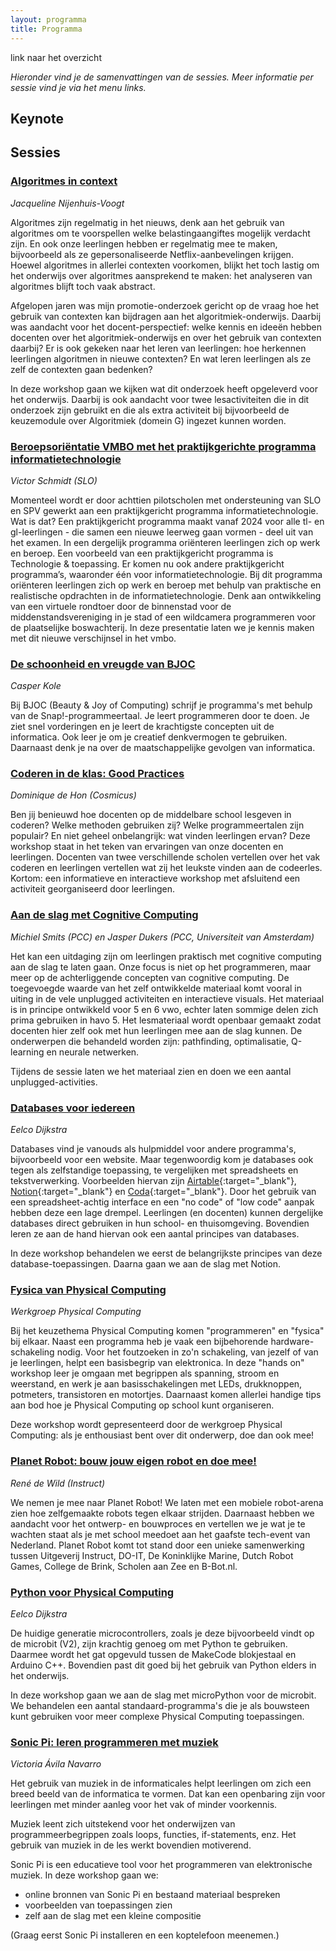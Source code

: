 ```yaml
---
layout: programma
title: Programma
---
```


link naar het overzicht

*Hieronder vind je de samenvattingen van de sessies.
Meer informatie per sessie vind je via het menu links.*

## Keynote

## Sessies

### [Algoritmes in context](algemeen/algoritmes-jacqueline)

*Jacqueline Nijenhuis-Voogt*
 
Algoritmes zijn regelmatig in het nieuws, 
denk aan het gebruik van algoritmes om te voorspellen welke belastingaangiftes mogelijk verdacht zijn. 
En ook onze leerlingen hebben er regelmatig mee te maken, 
bijvoorbeeld als ze gepersonaliseerde Netflix-aanbevelingen krijgen.
Hoewel algoritmes in allerlei contexten voorkomen, 
blijkt het toch lastig om het onderwijs over algoritmes aansprekend te maken: 
het analyseren van algoritmes blijft toch vaak abstract.
 
Afgelopen jaren was mijn promotie-onderzoek gericht op de vraag 
hoe het gebruik van contexten kan bijdragen aan het algoritmiek-onderwijs. 
Daarbij was aandacht voor het docent-perspectief: 
welke kennis en ideeën hebben docenten over het algoritmiek-onderwijs en over het gebruik van contexten daarbij? 
Er is ook gekeken naar het leren van leerlingen: 
hoe herkennen leerlingen algoritmen in nieuwe contexten? 
En wat leren leerlingen als ze zelf de contexten gaan bedenken?
 
In deze workshop gaan we kijken wat dit onderzoek heeft opgeleverd voor het onderwijs. 
Daarbij is ook aandacht voor twee lesactiviteiten die in dit onderzoek zijn gebruikt 
en die als extra activiteit bij bijvoorbeeld de keuzemodule over Algoritmiek (domein G) ingezet kunnen worden.

### [Beroepsoriëntatie VMBO met het praktijkgerichte programma informatietechnologie](algemeen/beroepsorientatie-vmbo)

*Victor Schmidt (SLO)*
 
Momenteel wordt er door achttien pilotscholen met ondersteuning van SLO en SPV gewerkt 
aan een praktijkgericht programma informatietechnologie. 
Wat is dat? 
Een praktijkgericht programma maakt vanaf 2024 voor alle tl- en gl-leerlingen - 
die samen een nieuwe leerweg gaan vormen - deel uit van het examen. 
In een dergelijk programma oriënteren leerlingen zich op werk en beroep. 
Een voorbeeld van een praktijkgericht programma is Technologie & toepassing. 
Er komen nu ook andere praktijkgericht programma’s, waaronder één voor informatietechnologie.
Bij dit programma oriënteren leerlingen zich op werk en beroep met behulp van praktische en realistische opdrachten in de informatietechnologie. 
Denk aan ontwikkeling van een virtuele rondtoer door de binnenstad voor de middenstandsvereniging in je stad of 
een wildcamera programmeren voor de plaatselijke boswachterij. 
In deze presentatie laten we je kennis maken met dit nieuwe verschijnsel in het vmbo.

### [De schoonheid en vreugde van BJOC](algemeen/bjoc-kole)

*Casper Kole*
 
Bij BJOC (Beauty & Joy of Computing) schrijf je programma's met behulp van de Snap!-programmeertaal. 
Je leert programmeren door te doen. 
Je ziet snel vorderingen en je leert de krachtigste concepten uit de informatica. 
Ook leer je om je creatief denkvermogen te gebruiken. 
Daarnaast denk je na over de maatschappelijke gevolgen van informatica.

### [Coderen in de klas: Good Practices](algemeen/coderen-dominique)

*Dominique de Hon (Cosmicus)*

Ben jij benieuwd hoe docenten op de middelbare school lesgeven in coderen? 
Welke methoden gebruiken zij? Welke programmeertalen zijn populair? 
En niet geheel onbelangrijk: wat vinden leerlingen ervan? 
Deze workshop staat in het teken van ervaringen van onze docenten en leerlingen. 
Docenten van twee verschillende scholen vertellen over het vak coderen en leerlingen vertellen wat zij het leukste vinden aan de codeerles. 
Kortom: een informatieve en interactieve workshop met afsluitend een activiteit georganiseerd door leerlingen.


### [Aan de slag met Cognitive Computing](algemeen/cognitive-computing-jasper)

*Michiel Smits (PCC) en Jasper Dukers (PCC, Universiteit van Amsterdam)*
 
Het kan een uitdaging zijn om leerlingen praktisch met cognitive computing aan de slag te laten gaan. 
Onze focus is niet op het programmeren, maar meer op de achterliggende concepten van cognitive computing. 
De toegevoegde waarde van het zelf ontwikkelde materiaal komt vooral in uiting in de vele unplugged activiteiten en interactieve visuals. 
Het materiaal is in principe ontwikkeld voor 5 en 6 vwo, 
echter laten sommige delen zich prima gebruiken in havo 5. 
Het lesmateriaal wordt openbaar gemaakt zodat docenten hier zelf ook met hun leerlingen mee aan de slag kunnen. 
De onderwerpen die behandeld worden zijn: pathfinding, optimalisatie, Q-learning en neurale netwerken.
 
Tijdens de sessie laten we het materiaal zien en doen we een aantal unplugged-activities.


### [Databases voor iedereen](algemeen/databases-eelco)

*Eelco Dijkstra*

Databases vind je vanouds als hulpmiddel voor andere programma's, bijvoorbeeld voor een website. 
Maar tegenwoordig kom je databases ook tegen als zelfstandige toepassing, 
te vergelijken met spreadsheets en tekstverwerking. 
Voorbeelden hiervan zijn [Airtable](https://airtable.com){:target="_blank"}, 
[Notion](https://notion.so){:target="_blank"} en [Coda](https://coda.io){:target="_blank"}. 
Door het gebruik van een spreadsheet-achtig interface en een "no code" of "low code" aanpak hebben deze een lage drempel. 
Leerlingen (en docenten) kunnen dergelijke databases direct gebruiken in hun school- en thuisomgeving. 
Bovendien leren ze aan de hand hiervan ook een aantal principes van databases. 

In deze workshop behandelen we eerst de belangrijkste principes van deze database-toepassingen. 
Daarna gaan we aan de slag met Notion.


### [Fysica van Physical Computing](algemeen/physical-computing-eelco)

*Werkgroep Physical Computing*

Bij het keuzethema Physical Computing komen "programmeren" en "fysica" bij elkaar. 
Naast een programma heb je vaak een bijbehorende hardware-schakeling nodig. 
Voor het foutzoeken in zo'n schakeling, van jezelf of van je leerlingen, 
helpt een basisbegrip van elektronica. 
In deze "hands on" workshop leer je omgaan met begrippen als spanning, stroom en weerstand, 
en werk je aan basisschakelingen met LEDs, drukknoppen, potmeters, transistoren en motortjes. 
Daarnaast komen allerlei handige tips aan bod hoe je Physical Computing op school kunt organiseren.

Deze workshop wordt gepresenteerd door de werkgroep Physical Computing:
als je enthousiast bent over dit onderwerp, doe dan ook mee!


### [Planet Robot: bouw jouw eigen robot en doe mee!](algemeen/planet-robot-rene)

*René de Wild (Instruct)*

We nemen je mee naar Planet Robot! 
We laten met een mobiele robot-arena zien hoe zelfgemaakte robots tegen elkaar strijden. 
Daarnaast hebben we aandacht voor het ontwerp- en bouwproces en vertellen we je wat je te wachten staat als je met school meedoet aan het gaafste tech-event van Nederland. 
Planet Robot komt tot stand door een unieke samenwerking tussen Uitgeverij Instruct, 
DO-IT, De Koninklijke Marine, Dutch Robot Games, College de Brink, Scholen aan Zee en B-Bot.nl.


### [Python voor Physical Computing](algemeen/python-physical-computing-eelco)

*Eelco Dijkstra*

De huidige generatie microcontrollers, zoals je deze bijvoorbeeld vindt op de microbit (V2), 
zijn krachtig genoeg om met Python te gebruiken. 
Daarmee wordt het gat opgevuld tussen de MakeCode blokjestaal en Arduino C++. 
Bovendien past dit goed bij het gebruik van Python elders in het onderwijs.

In deze workshop gaan we aan de slag met microPython voor de microbit. 
We behandelen een aantal standaard-programma's die je als bouwsteen kunt gebruiken 
voor meer complexe Physical Computing toepassingen.

### [Sonic Pi: leren programmeren met muziek](algemeen/sonic-pi-victoria)

*Victoria Ávila Navarro*

Het gebruik van muziek in de informaticales helpt leerlingen om zich een breed beeld van de informatica te vormen. 
Dat kan een openbaring zijn voor leerlingen met minder aanleg voor het vak of minder voorkennis. 

Muziek leent zich uitstekend voor het onderwijzen van programmeerbegrippen zoals loops, functies, if-statements, enz. 
Het gebruik van muziek in de les werkt bovendien motiverend. 

Sonic Pi is een educatieve tool voor het programmeren van elektronische muziek. 
In deze workshop gaan we:

* online bronnen van Sonic Pi en bestaand materiaal bespreken
* voorbeelden van toepassingen zien
* zelf aan de slag met een kleine compositie

(Graag eerst Sonic Pi installeren en een koptelefoon meenemen.)

